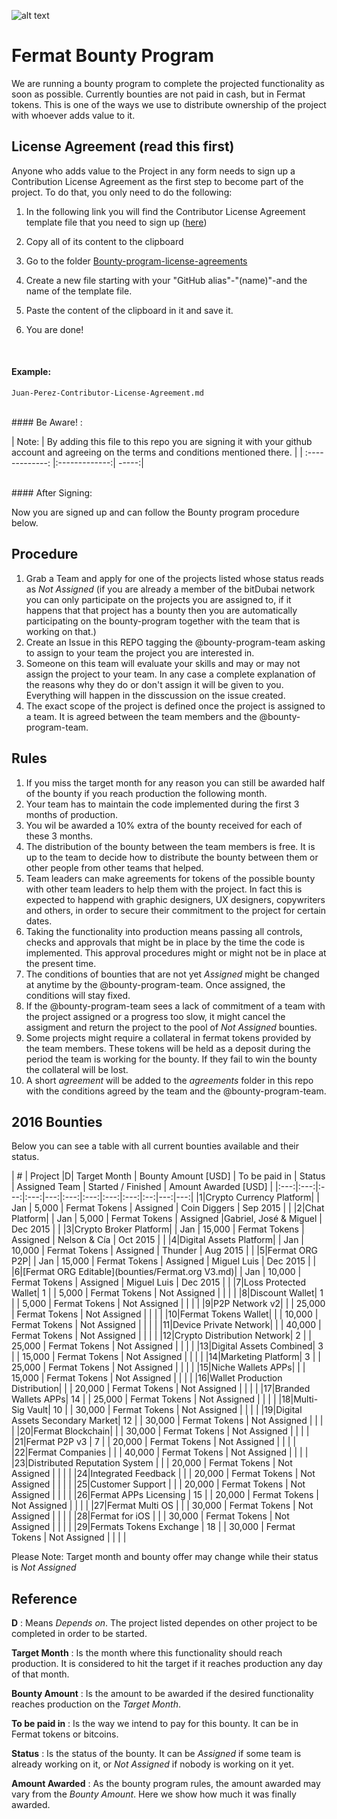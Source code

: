 ![alt text](https://github.com/bitDubai/media-kit/blob/master/MediaKit/Fermat%20Branding/Fermat%20Logotype/Fermat_Logo_3D.png "Fermat Logo")

# Fermat Bounty Program

We are running a bounty program to complete the projected functionality as soon as possible. Currently bounties are not paid in cash, but in Fermat tokens. This is one of the ways we use to distribute ownership of the project with whoever adds value to it. 

## License Agreement (read this first)
Anyone who adds value to the Project in any form needs to sign up a Contribution License Agreement as the first step to become part of the project. To do that, you only need to do the following:
 

1. In the following link you will find the Contributor License Agreement template file that you need to sign up ([here](https://github.com/bitDubai/contribution-program/blob/master/license-agreements/Contributor-License-Agreement.md))
2. Copy all of its content to the clipboard 
3. Go to the folder [Bounty-program-license-agreements](https://github.com/bitDubai/contribution-program/tree/master/license-agreements/Bounty-program-license-agreements)

4. Create a new file starting with your "GitHub alias"-"(name)"-and the name of the template file.
5. Paste the content of the clipboard in it and save it.
6. You are done!
<br>

#### Example: 

```shell
Juan-Perez-Contributor-License-Agreement.md
```

<br>
#### Be Aware! : 

| Note:        | By adding this file to this repo you are signing it with your github account and agreeing on the terms and conditions mentioned there.            | 
| :-------------: |:-------------:| -----:|

<br>
#### After Signing: 

Now you are signed up and can follow the Bounty program procedure below.

## Procedure

1. Grab a Team and apply for one of the projects listed whose status reads as _Not Assigned_ (if you are already a member of the bitDubai network you can only participate on the projects you are assigned to, if it happens that that project has a bounty then you are automatically participating on the bounty-program together with the team that is working on that.)
2. Create an Issue in this REPO tagging the @bounty-program-team asking to assign to your team the project you are interested in.
3. Someone on this team will evaluate your skills and may or may not assign the project to your team. In any case a complete explanation of the reasons why they do or don't assign it will be given to you. Everything will happen in the disscussion on the issue created.
4. The exact scope of the project is defined once the project is assigned to a team. It is agreed between the team members and the @bounty-program-team.

## Rules

1. If you miss the target month for any reason you can still be awarded half of the bounty if you reach production the following month.
2. Your team has to maintain the code implemented during the first 3 months of production. 
3. You wil be awarded a 10% extra of the bounty received for each of these 3 months.
4. The distribution of the bounty between the team members is free. It is up to the team to decide how to distribute the bounty between them or other people from other teams that helped.
5. Team leaders can make agreements for tokens of the possible bounty with other team leaders to help them with the project. In fact this is expected to happend with graphic designers, UX designers, copywriters and others, in order to secure their commitment to the project for certain dates.
6. Taking the functionality into production means passing all controls, checks and approvals that might be in place by the time the code is implemented. This approval procedures might or might not be in place at the present time.
7. The conditions of bounties that are not yet _Assigned_ might be changed at anytime by the @bounty-program-team. Once assigned, the conditions will stay fixed.
8. If the @bounty-program-team sees a lack of commitment of a team with the project assigned or a progress too slow, it might cancel the assigment and return the project to the pool of _Not Assigned_ bounties.
9. Some projects might require a collateral in fermat tokens provided by the team members. These tokens will be held as a deposit during the period the team is working for the bounty. If they fail to win the bounty the collateral will be lost.
10. A short _agreement_ will be added to the _agreements_ folder in this repo with the conditions agreed by the team and the @bounty-program-team.



## 2016 Bounties

Below you can see a table with all current bounties available and their status. 

| # | Project |D|  Target Month | Bounty Amount [USD] | To be paid in | Status | Assigned Team | Started / Finished | Amount Awarded [USD] |
|:---:|:---:|:---:|:---:|---:|:---:|:---:|:---:|:---:|:--:|---:|---:|
|1|Crypto Currency Platform|  | Jan | 5,000 | Fermat Tokens | Assigned | Coin Diggers | Sep 2015 | | 
|2|Chat Platform|  | Jan | 5,000 | Fermat Tokens | Assigned |Gabriel, José & Miguel | Dec 2015 | | 
|3|Crypto Broker Platform| | Jan | 15,000 | Fermat Tokens | Assigned | Nelson & Cía | Oct 2015 | | 
|4|Digital Assets Platform| | Jan | 10,000 | Fermat Tokens | Assigned | Thunder | Aug 2015 | | 
|5|Fermat ORG P2P| | Jan | 15,000 | Fermat Tokens | Assigned | Miguel Luis | Dec 2015 | | 
|6|[Fermat ORG Editable](bounties/Fermat.org V3.md)| | Jan | 10,000 | Fermat Tokens | Assigned | Miguel Luis | Dec 2015 | | 
|7|Loss Protected Wallet| 1 | | 5,000 | Fermat Tokens | Not Assigned | | | | 
|8|Discount Wallet| 1 | | 5,000 | Fermat Tokens | Not Assigned | | | | 
|9|P2P Network v2| | | 25,000 | Fermat Tokens | Not Assigned | | | | 
|10|Fermat Tokens Wallet| | | 10,000 | Fermat Tokens | Not Assigned | | | | 
|11|Device Private Network| | | 40,000 | Fermat Tokens | Not Assigned | | | | 
|12|Crypto Distribution Network| 2 | | 25,000 | Fermat Tokens | Not Assigned | | | | 
|13|Digital Assets Combined| 3 | | 15,000 | Fermat Tokens | Not Assigned | | | | 
|14|Marketing Platform| 3 | | 25,000 | Fermat Tokens | Not Assigned | | | | 
|15|Niche Wallets APPs| | | 15,000 | Fermat Tokens | Not Assigned | | | | 
|16|Wallet Production Distribution| | | 20,000 | Fermat Tokens | Not Assigned | | | | 
|17|Branded Wallets APPs| 14 | | 25,000 | Fermat Tokens | Not Assigned | | | | 
|18|Multi-Sig Vault| 10 | | 30,000 | Fermat Tokens | Not Assigned | | | | 
|19|Digital Assets Secondary Market| 12 |  | 30,000 | Fermat Tokens | Not Assigned | | | | 
|20|Fermat Blockchain| |  | 30,000 | Fermat Tokens | Not Assigned | | | | 
|21|Fermat P2P v3 | 7 | | 20,000 | Fermat Tokens | Not Assigned | | | | 
|22|Fermat Companies |  |  | 40,000 | Fermat Tokens | Not Assigned | | | | 
|23|Distributed Reputation System |  |  | 20,000 | Fermat Tokens | Not Assigned | | | | 
|24|Integrated Feedback |  |  | 20,000 | Fermat Tokens | Not Assigned | | | | 
|25|Customer Support |  |  | 20,000 | Fermat Tokens | Not Assigned | | | | 
|26|Fermat APPs Licensing | 15 | | 20,000 | Fermat Tokens | Not Assigned | | | | 
|27|Fermat Multi OS | | | 30,000 | Fermat Tokens | Not Assigned | | | | 
|28|Fermat for iOS | |  | 30,000 | Fermat Tokens | Not Assigned | | | | 
|29|Fermats Tokens Exchange | 18 | | 30,000 | Fermat Tokens | Not Assigned | | | | 


Please Note: Target month and bounty offer may change while their status is _Not Assigned_

## Reference 

**D** : Means _Depends on_. The project listed dependes on other project to be completed in order to be started. 

**Target Month** : Is the month where this functionality should reach production. It is considered to hit the target if it reaches production any day of that month.

**Bounty Amount** : Is the amount to be awarded if the desired functionality reaches production on the _Target Month_. 

**To be paid in** : Is the way we intend to pay for this bounty. It can be in Fermat tokens or bitcoins.

**Status** : Is the status of the bounty. It can be _Assigned_ if some team is already working on it, or _Not Assigned_ if nobody is working on it yet.

**Amount Awarded** : As the bounty program rules, the amount awarded may vary from the _Bounty Amount_. Here we show how much it was finally awarded.
